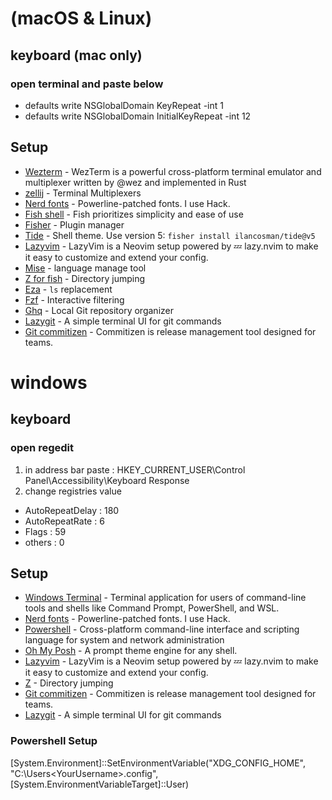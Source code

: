 # (macOS & Linux)
## keyboard (mac only)
### open terminal and paste below
- defaults write NSGlobalDomain KeyRepeat -int 1
- defaults write NSGlobalDomain InitialKeyRepeat -int 12
## Setup
- [Wezterm](https://wezfurlong.org/wezterm/) - WezTerm is a powerful cross-platform terminal emulator and multiplexer written by @wez and implemented in Rust
- [zellij](https://github.com/zellij-org/zellij) - Terminal Multiplexers
- [Nerd fonts](https://github.com/ryanoasis/nerd-fonts) - Powerline-patched fonts. I use Hack.
- [Fish shell](https://fishshell.com/) - Fish prioritizes simplicity and ease of use
- [Fisher](https://github.com/jorgebucaran/fisher) - Plugin manager
- [Tide](https://github.com/IlanCosman/tide) - Shell theme. Use version 5: `fisher install ilancosman/tide@v5`
- [Lazyvim](https://www.lazyvim.org/) - LazyVim is a Neovim setup powered by 💤 lazy.nvim to make it easy to customize and extend your config.
- [Mise](https://github.com/jdx/mise) - language manage tool
- [Z for fish](https://github.com/jethrokuan/z) - Directory jumping
- [Eza](https://github.com/eza-community/eza) - `ls` replacement
- [Fzf](https://github.com/PatrickF1/fzf.fish) - Interactive filtering
- [Ghq](https://github.com/x-motemen/ghq) - Local Git repository organizer
- [Lazygit](https://github.com/jesseduffield/lazygit) - A simple terminal UI for git commands 
- [Git commitizen](https://commitizen-tools.github.io/commitizen/) - Commitizen is release management tool designed for teams.

# windows
## keyboard
### open regedit
1. in address bar paste : HKEY_CURRENT_USER\Control Panel\Accessibility\Keyboard Response
2. change registries value
- AutoRepeatDelay : 180
- AutoRepeatRate : 6
- Flags : 59
- others : 0
## Setup
- [Windows Terminal](https://apps.microsoft.com/detail/9n0dx20hk701) - Terminal application for users of command-line tools and shells like Command Prompt, PowerShell, and WSL.
- [Nerd fonts](https://github.com/ryanoasis/nerd-fonts) - Powerline-patched fonts. I use Hack.
- [Powershell](https://learn.microsoft.com/en-us/powershell/scripting/install/installing-powershell-on-windows) - Cross-platform command-line interface and scripting language for system and network administration
- [Oh My Posh](https://ohmyposh.dev/) - A prompt theme engine for any shell.
- [Lazyvim](https://www.lazyvim.org/) - LazyVim is a Neovim setup powered by 💤 lazy.nvim to make it easy to customize and extend your config.
- [Z](https://www.powershellgallery.com/packages/z/) - Directory jumping
- [Git commitizen](https://commitizen-tools.github.io/commitizen/) - Commitizen is release management tool designed for teams.
- [Lazygit](https://github.com/jesseduffield/lazygit) - A simple terminal UI for git commands

### Powershell Setup
[System.Environment]::SetEnvironmentVariable("XDG_CONFIG_HOME", "C:\Users\<YourUsername>\.config", [System.EnvironmentVariableTarget]::User)
